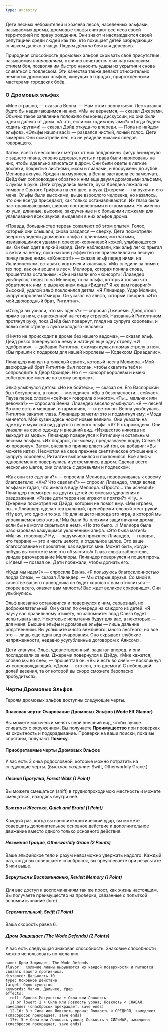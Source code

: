 ```yaml
---
type: ancestry
---
```


Дети лесных небожителей и хозяева лесов, населённых эльфами, называемых дромы, дромовые эльфы считают все леса своей территорией по праву рождения. Они знают и наслаждаются своей репутацией среди людей как тех, кто похищает детей забредающих слишком далеко в чащу. Людям *дóлжно* бояться деревьев.

Природная способность дромовых эльфов скрывать своё присутствие, называемая *очарованием*, отлично сочетается с их партизанским стилем боя, позволяя им быстро наносить удары из укрытия и снова сливаться с подлеском. Эти качества также делают относительно немногих дромовых эльфов, живущих в городах, прирождёнными мастерами городских боёв.

### О Дромовых эльфах

«Мне страшно, — сказала Венна. — Нам стоит вернуться». Лес казался будто бы надвигающимся на них.
«Мы не вернемся, — сказал Джереми. Обычно такое заявление положило бы конец дискуссии, но они были одни и далеко от дома.
«А что, если мы ходим кругами?»
«Тогда будем ходить кругами! — сказал Дэйд откуда-то впереди. — Пока не найдем эльфов». «Эльфы нашли вас!» — раздался чистый, ясный голос. Дети замерли. Они осмотрели лес, но не увидели никаких следов говорящего.

Затем, всего в нескольких метрах от них полдюжины фигур вынырнуло с заднего плана, словно деревья, кусты и трава были нарисованы на них, чтобы идеально вписаться в дром. Они были одеты в легкие доспехи, покрытые листьями, мхом и лианами, и вооружены до зубов. Мелиора ахнула. Кредан нахмурился, а Венна заставила ее замолчать. Дейд был сопровожден обратно к ним еще двумя дромовыми эльфами, с луком в руке.
Дети сгрудились вместе, рука Кредана лежала на символе Святого Грифона на его шее, а рука Джереми — на рукояти его меча.
Эльфы были высокими, выше взрослого человека, но казалось, что они всегда приседают, как только останавливаются. Их глаза были настораживающими, широко поставленными и огромными. Но именно их уши, длинные, высокие, закрученные и с большими ложками для улавливания всех звуков, выдавали в них эльфов дрома.

«Правда, большинство терран сожалеют об этом опыте». Голос, который они слышали, снова раздался — сверху. Дети посмотрели вверх и увидели дромового эльфа с длинными, мохнатыми, извивающимися ушами и орехово-коричневой кожей, улыбающегося им. Он был одет в яркий наряд. Дети наблюдали, как эльф легко прыгал с ветки на ветку, пока наконец эффектно не приземлился на лесную почву перед ними.
«»Консорт!» — сказал эльф перед ними, на Иллирическом, вставая с корточек и кланяясь. «Мы следили за ними с тех пор, как они вошли в лес».
Мелиора, которая поняла слова, прошептала остальным: «Они назвали его «консорт»!
Ллиандер улыбнулся, глядя то на Мелиору, то на эльфа, который только что обратился к ним, с выражением лица «Видите? Я же вам говорил!». Высокий, удалой эльф поклонился детям. «Я Ллиандер, Удар Молнии, супруг королевы Имирр». Он указал на эльфа, который говорил. «Это мой двоюродный брат, Ритилтин».

«Откуда вы узнали, что мы здесь?» — спросил Джереми. Дэйд стоял прямо за ним, с наложенной на тетиву стрелой. Названный Ритилтином протянул руку, пока Дэйд был повернут, глядя на супруга королевы, и ловко снял стрелу с лука молодого человека.

«Ничто не происходит в дроме без нашего ведома», — сказал эльф. Дейд резко повернулся к нему и натянул еще одну стрелу. «И одобрения», — добавил Ритилтин, сжимая кулак и ломая стрелу в нем. «Вы пришли с подарком для нашей королевы — Кодексом Дриадалис».

Ллиандер кивнул на тяжелый свиток, который несла Мелиора. «Мой двоюродный брат Ритилтин был послан, чтобы схватить тебя и сопроводить в Двор Орхидей. Но я — консорт королевы и имею собственное мнение по этому
вопросу».

Эльф улыбнулся детям. «Но не бойтесь», — сказал он. Его Васлорский был
безупречен, а голос — мелодичен. «Вы в безопасности… сейчас». Пауза перед словом «сейчас» говорила о многом.
«Ты… мальчик или девочка?» — спросила Венна.
Ллиандер весело улыбнулся. «Я — песня! Во мне есть и мелодии, и гармонии», — ответил он. Венна улыбнулась.
Ритилтин закатил глаза. Ллиандер заметил это и подмигнул ему.
«Мода меняется. Мой кузен здесь носит новые веяния». Они указали на одежду и мужской вид другого лесного эльфа. «Я? Я старомоден». Они указали на свою одежду и внешний вид. «Изящество никогда не выходит из моды».
Ллиандер повернулся к Ритилину и остальным лесным эльфам.
«Их подарок, по-моему, предназначен лорду Слезе. Я их провожу». Затем, внезапно приняв властный тон, он добавил: «Вы можете идти».
Несмотря на свое прежнее скептическое отношение к супругу королевы, Ритилтин выпрямился и поклонился. Все эльфы одновременно повернулись и устремились в дром. Сделав всего несколько шагов, они слились с деревьями и подлеском.

«Как они это сделали?» — спросила Мелиора, поворачиваясь к своему благодетелю.
«Хм? Что сделали?» — спросил Ллиандер, глядя вслед эльфам и гадая, что имела в виду Мелиора.
«Просто… так исчезли!»
Ллиандер посмотрел на других детей со смесью удивления и раздражения. «Разве дети терран не играют в прятки?»
«Ну...» Джереми посмотрел на Дэйда, который не помог ему. «Мы играем, но...»
Ллиандер сделал театральный, пренебрежительный жест рукой. «Ну вот, это одно и то же. Но для нашего народа это игра, в которой мы упражняемся всю жизнь! Мы были бы плохими защитниками дрома, если бы не могли скрыться в нем».
«Но это было...» Мелиора была разочарована кажущимся уклонением эльфа.
«Это была магия!»
«Магия, говоришь? Ну, — задумчиво произнес Ллиандер, — говорят, что терране — это и часть целого, и отдельное целое. Это ваше благословение и проклятие, как видится мне. Может быть, когда-нибудь вы сможете мне это объяснить!» Глаза эльфа заблестели, увидев разочарование Мелиоры. Ллиандер повернулся и пошел прочь. « Идем! — позвал он. Дети побежали, чтобы догнать его.

«Куда мы идем?» — спросила Венна.
«Я пользуюсь благосклонностью лорда Слезы, — сказал Ллиандер. — Мы старые друзья. Со мной в качестве вашего проводника он будет хорошо к вам относиться — скорее всего, окажет вам милость! Вас ждет великое сокровище». Они улыбнулись.

Эльф внезапно остановился и повернулся к ним, серьезный, но доброжелательный. Он указал по очереди на каждого из детей.
«Я научу вас правильному этикету, но запомните: лорд Слеза будет испытывать нас. Некоторые испытания будут для вас, а некоторые — для меня. Высшие эльфы и дромовые эльфы — лишь дальние родственники. Вы услышите много вежливого, много лестного, но все это — лишь еще один вид очарования. Оно скрывает глубокие напряженности, недавно усугубленные договором с Аяксом».

Дети кивнули. Эльф, удовлетворенный, зашагал вперед, и они последовали за ним. Джереми повернулся к Дэйду. «Мне кажется, словно мы во сне», — прошептал он. «Вы и есть во сне!» — воскликнул их сопровождающий. «Дром — это сон, это дремота! С небольшой долей везения, та от которой вы скоро сможете безопасно пробудиться».

### Черты Дромовых Эльфов

Героям дромовых эльфов доступны следующие черты.
#### Знаковая черта: Очарование Дромовых Эльфов (Wode Elf Glamor)

Вы можете магически менять свой внешний вид, чтобы лучше сливаться с окружением. Вы получаете **Преимущество** при проверках на скрытность и подкрадывание. Проверки на ваши поиски, пока вы спрятаны, получают **Помеху**.

#### Приобретаемые черты Дромовых Эльфов

У вас есть 3 очка родословной, которые можно потратить на следующие черты. (_Быстрое cоздание_: Swift, Otherworldly Grace.)
##### Лесная Прогулка, Forest Walk (1 Point)
Вы можете смещаться (shift) в труднопроходимою местность и можете смещаться, находясь внутри неё.
##### Быстро и Жестоко, Quick and Brutal (1 Point)
Каждый раз, когда вы наносите критический удар, вы можете совершить дополнительное основное действие и дополнительное движение вместо одного только основного действия.
##### Неземная Грация, Otherworldly Grace (2 Points)
Ваше эльфийское тело и разум невозможно удержать надолго. Каждый раз, когда вы совершаете спасбросок, вы преуспеваете при результате 5 или выше.
##### Вернуться к Воспоминанию, Revisit Memory (1 Point)
Для вас доступ к воспоминаниям так же прост, как жизнь настоящим. Вы получаете преимущество на проверки, связанные с попыткой вспомнить знание (lore).
##### Стремительный, Swift (1 Point)
Ваша скорость равна 6.
##### Дром Защищает (The Wode Defends) (2 Points)
У вас есть следующая знаковая способность. Знаковые способности можно использовать по желанию.

```ds-ab
name: Дром Защищает, The Wode Defends
flavor:  Колючие лианы вырываются из каждой поверхности и пытаются связать вашего противника.
distance: Дальность 10
type: Основное действие
target: Одно существо
keywords: Магия, Дальнее, Удар
effects:
- roll: Бросок Могущества + Сила или Ловкость
  11 or lower: 2 + Сила или Ловкость урона; Ловкость < СЛАБАЯ, замедляет (спасбросок прекращает, save ends)
  12-16: 3 + Сила или Ловкость урона; Ловкость < СРЕДНЯЯ, замедляет (спасбросок прекращает, save ends)
  17+: 5 + Сила или Ловкость урона; Ловкость < СИЛЬНАЯ, замедляет (спасбросок прекращает, save ends)
```
